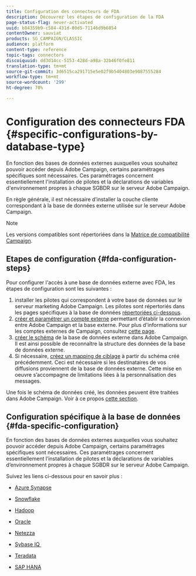 ```yaml
---
title: Configuration des connecteurs de FDA
description: Découvrez les étapes de configuration de la FDA
page-status-flag: never-activated
uuid: b84359b9-c584-431d-80d5-71146d9b6854
contentOwner: sauviat
products: SG_CAMPAIGN/CLASSIC
audience: platform
content-type: reference
topic-tags: connectors
discoiquuid: dd3d14cc-5153-428d-a98a-32b46f0fe811
translation-type: tm+mt
source-git-commit: 3d6515ca291715e5e02f9b5404803e9087555284
workflow-type: tm+mt
source-wordcount: '299'
ht-degree: 70%

---
```



# Configuration des connecteurs FDA {#specific-configurations-by-database-type}

En fonction des bases de données externes auxquelles vous souhaitez pouvoir accéder depuis Adobe Campaign, certains paramétrages spécifiques sont nécessaires. Ces paramétrages concernent essentiellement l&#39;installation de pilotes et la déclarations de variables d&#39;environnement propres à chaque SGBDR sur le serveur Adobe Campaign.

En règle générale, il est nécessaire d’installer la couche cliente correspondant à la base de données externe utilisée sur le serveur Adobe Campaign.

>[!NOTE]
>
>Les versions compatibles sont répertoriées dans la [Matrice de compatibilité Campaign](../../rn/using/compatibility-matrix.md#FederatedDataAccessFDA).


## Etapes de configuration {#fda-configuration-steps}

Pour configurer l&#39;accès à une base de données externe avec FDA, les étapes de configuration sont les suivantes :

1. installer les pilotes qui correspondent à votre base de données sur le serveur marketing Adobe Campaign. Les pilotes sont répertoriés dans les pages spécifiques à la base de données [répertoriées ci-dessous](#fda-specific-configuration).
1. [créer et paramétrer un compte externe](../../installation/using/connecting-to-database.md) permettant d’établir la connexion entre Adobe Campaign et la base externe. Pour plus d&#39;informations sur les comptes externes de Campaign, consultez [cette page](../../installation/using/external-accounts.md).
1. [créer le schéma](../../installation/using/creating-data-schema.md) de la base de données externe dans Adobe Campaign. Il est ainsi possible de reconnaître la structure des données de la base de données externe.
1. Si nécessaire, [créez un mapping de ciblage](../../installation/using/defining-data-mapping.md) à partir du schéma créé précédemment. Ceci est nécessaire si les destinataires de vos diffusions proviennent de la base de données externe. Cette mise en oeuvre s’accompagne de limitations liées à la personnalisation des messages.

Une fois le schéma de données créé, les données peuvent être traitées dans Adobe Campaign. Voir à ce propos [cette section](../../workflow/using/accessing-an-external-database--fda-.md).

## Configuration spécifique à la base de données {#fda-specific-configuration}

En fonction des bases de données externes auxquelles vous souhaitez pouvoir accéder depuis Adobe Campaign, certains paramétrages spécifiques sont nécessaires. Ces paramétrages concernent essentiellement l’installation de pilotes et la déclarations de variables d’environnement propres à chaque SGBDR sur le serveur Adobe Campaign.

Suivez les liens ci-dessous pour en savoir plus :

* [Azure Synapse](../../installation/using/configure-fda-synapse.md)

* [Snowflake](../../installation/using/configure-fda-snowflake.md)

* [Hadoop](../../installation/using/configure-fda-hadoop.md)

* [Oracle](../../installation/using/configure-fda-oracle.md)

* [Netezza](../../installation/using/configure-fda-netezza.md)

* [Sybase IQ ](../../installation/using/configure-fda-sybase.md)

* [Teradata](../../installation/using/configure-fda-teradata.md)

* [SAP HANA](../../installation/using/configure-fda-sap-hana.md)
